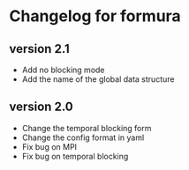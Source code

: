 # Changelog for formura
## version 2.1

- Add no blocking mode
- Add the name of the global data structure

## version 2.0

- Change the temporal blocking form
- Change the config format in yaml
- Fix bug on MPI
- Fix bug on temporal blocking
